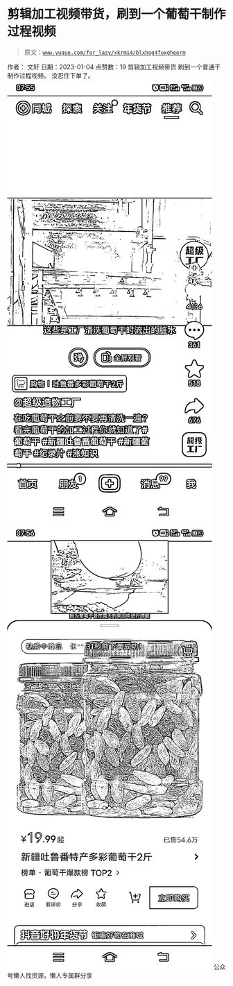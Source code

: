 # 剪辑加工视频带货，刷到一个葡萄干制作过程视频

> 原文：[`www.yuque.com/for_lazy/xkrm14/blxhog4fuxgheerm`](https://www.yuque.com/for_lazy/xkrm14/blxhog4fuxgheerm)

<ne-p id="ue97ae3da" data-lake-id="ue97ae3da"><ne-text id="ub0358998">作者： 文轩</ne-text></ne-p> <ne-p id="u23e07835" data-lake-id="u23e07835"><ne-text id="ubb0330b5">日期：2023-01-04</ne-text></ne-p> <ne-p id="ucfcc6474" data-lake-id="ucfcc6474"><ne-text id="u6604f662">点赞数：</ne-text><ne-text id="u65446b71" ne-bold="true">19</ne-text></ne-p> <ne-hole id="u3fc39d4a" data-lake-id="u3fc39d4a"><ne-card data-card-name="hr" data-card-type="block" id="PYihx" data-event-boundary="card"><ne-p id="u1eb46f03" data-lake-id="u1eb46f03"><ne-text id="u0da093be">剪辑加工视频带货</ne-text></ne-p> <ne-p id="u27f055e7" data-lake-id="u27f055e7"><ne-text id="u6191d38e">刷到一个普通干制作过程视频。</ne-text> <ne-text id="uace66bdd">没忍住下单了。</ne-text></ne-p> <ne-p id="ue9157e78" data-lake-id="ue9157e78"><ne-card data-card-name="image" data-card-type="inline" id="EJxe2" data-event-boundary="card">![](img/5beeabca9aad53a29da3b6a269e0f525.png)</ne-card></ne-p> <ne-p id="ub631d58b" data-lake-id="ub631d58b"><ne-card data-card-name="image" data-card-type="inline" id="ru2ut" data-event-boundary="card">![](img/0446be194b5596b40bb1dd22c2c08123.png)</ne-card></ne-p> <ne-hole id="u89271159" data-lake-id="u89271159"><ne-card data-card-name="hr" data-card-type="block" id="fkZS0" data-event-boundary="card"><ne-p id="u2799adea" data-lake-id="u2799adea"><ne-text id="u4250c670">公众号懒人找资源，懒人专属群分享</ne-text></ne-p></ne-card></ne-hole></ne-card></ne-hole>